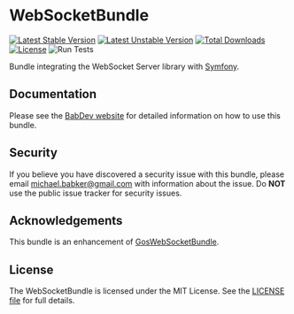 # WebSocketBundle

[![Latest Stable Version](https://poser.pugx.org/babdev/websocket-bundle/v/stable)](https://packagist.org/packages/babdev/websocket-bundle) [![Latest Unstable Version](https://poser.pugx.org/babdev/websocket-bundle/v/unstable)](https://packagist.org/packages/babdev/websocket-bundle) [![Total Downloads](https://poser.pugx.org/babdev/websocket-bundle/downloads)](https://packagist.org/packages/babdev/websocket-bundle) [![License](https://poser.pugx.org/babdev/websocket-bundle/license)](https://packagist.org/packages/babdev/websocket-bundle) ![Run Tests](https://github.com/BabDev/WebSocketBundle/workflows/Run%20Tests/badge.svg?branch=0.1)

Bundle integrating the WebSocket Server library with [Symfony](https://github.com/symfony/symfony).

## Documentation

Please see the [BabDev website](https://www.babdev.com/open-source/packages/websocketbundle/docs/1.x) for detailed information on how to use this bundle.

## Security

If you believe you have discovered a security issue with this bundle, please email michael.babker@gmail.com with information about the issue.  Do **NOT** use the public issue tracker for security issues.

## Acknowledgements

This bundle is an enhancement of [GosWebSocketBundle](https://github.com/GeniusesOfSymfony/WebSocketBundle).

## License

The WebSocketBundle is licensed under the MIT License. See the [LICENSE file](/LICENSE) for full details.
